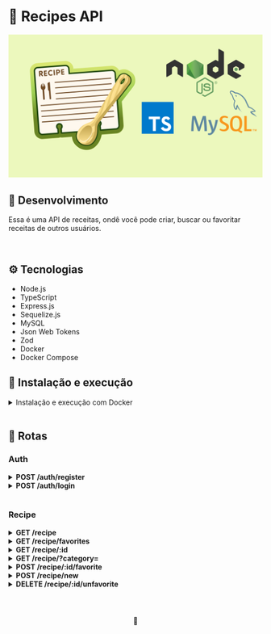 # 🍣 Recipes API

![Preview do Projeto Recipes API](./images/project-preview.png)

## 📡 Desenvolvimento

Essa é uma API de receitas, ondê você pode criar, buscar ou favoritar receitas de outros usuários.

<br />

## ⚙️ Tecnologias

- Node.js
- TypeScript
- Express.js
- Sequelize.js
- MySQL
- Json Web Tokens
- Zod
- Docker
- Docker Compose

## 🚀 Instalação e execução

<details>
<summary>Instalação e execução com Docker</summary>
<br />

Para rodar está aplicação é necessário ter **Git**, **Node**, **Docker** e o **Docker Compose** instalados no seu computador. O Docker Compose precisa estar na versão **1.29** ou superior e o Node na versão 16.

Para conseguir executar os comandos do abaixo também é necessário que seu sistema operacional tenha um terminal Bash instalado. Caso você esteja utilizando Linux ou macOS, o Bash já vem instalado por padrão. Porém, se o seu sistema for Windows, você pode [aprender como instalar](https://dicasdeprogramacao.com.br/como-instalar-o-git-no-windows/).

### 1 - Clone o repositório:

```
git clone git@github.com:lauropera/recipes-API.git
```

### 2 - Na raíz do projeto, suba os containers do backend (`rcp_backend`) e o banco de dados (`rcp_db`) com o comando:

    docker-compose up -d --build

Os containers estão mapeados nas seguintes portas:

- rcp_backend: 3001
- rcp_db: 3002

Para parar os containers, na pasta raiz do projeto execute o comando:

    docker-compose down

### 3 - Usuários para fazer login

Nessa aplicação é necessário fazer o login com um email e senha. A tabela abaixo disponibiliza usuários pré-cadastrados para o acesso:

| Email              |    Senha    |
| ------------------ | :---------: |
| mallu@artist.com   | sambinhabom |
| sebastian@sebs.com |    piano    |

</details>
<br />

## 🔎 Rotas

### Auth

<details>
  <summary><strong>POST /auth/register</strong></summary>
  <br/ >

• Cadastra um novo usuário.

  <h3>Exemplo de requisição:</h3>

```
{
    "name": "Arezu",
    "email": "arezu@pokemail.com",
    "password": "pokepass"
}
```

</details>

<details>
  <summary><strong>POST /auth/login</strong></summary>
  <br/ >

• Faz o login na aplicação.

  <h3>Exemplo de requisição:</h3>

```
{
  "email": "sebastian@sebs.com",
  "password": "piano"
}
```

</details>

<br />

### Recipe

<details>
  <summary><strong>GET /recipe</strong></summary>
  <br/ >

• Traz todas as receitas.

</details>

<details>
  <summary><strong>GET /recipe/favorites</strong></summary>
  <br/ >

• Traz as receitas favoritadas do usuário.

</details>

<details>
  <summary><strong>GET /recipe/:id</strong></summary>
  <br/ >

• Traz uma receita pelo seu id.

</details>

<details>
  <summary><strong>GET /recipe/?category=</strong></summary>
  <br/ >

• Traz todas as receitas pela categoria.

  <h3>Exemplo de rota</h3>

```
/recipe/?category=lanchesF
```

</details>

<details>
  <summary><strong>POST /recipe/:id/favorite</strong></summary>
  <br/ >

• Adiciona uma receita nos favoritos pelo seu id.

</details>

<details>
  <summary><strong>POST /recipe/new</strong></summary>
  <br/ >

• Cria uma nova receita.

  <h3>Exemplo de requisição:</h3>

```
{
    "name": "Miojo",
    "chef": "mallu@artist.com",
    "preparationTime": 5,
    "servings": 1,
    "videoUrl": "",
    "imageUrl": "",
    "category": "Bebidas",
    "tags": [
        "Macarrão instantâneo"
    ],
    "ingredients": [
        {
            "amount": 1,
            "name": "Pacote de miojo"
        }
    ],
    "instructions": [
        "Ferva a agua em 2 minutos",
        "Despeje o miojo na agua por 3 minutos",
        "Desligue o fogo e jogue o tempero"
    ]
}
```

</details>

<details>
  <summary><strong>DELETE /recipe/:id/unfavorite</strong></summary>
  <br/ >

• Remove uma receita nos favoritos pelo seu id.

</details>

<br />

#

<div>
  <p align="center">🍐</p>
</div>
